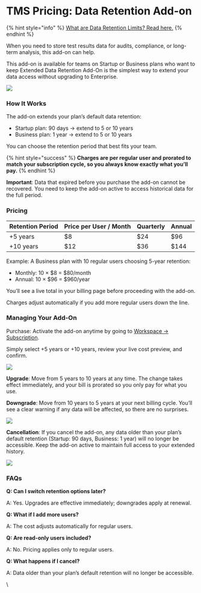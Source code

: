 # TMS Pricing: Data Retention Add-on

{% hint style="info" %}
[What are Data Retention Limits? Read here.](../what-are-data-retention-limits.md)
{% endhint %}

When you need to store test results data for audits, compliance, or long-term analysis, this add-on can help.

This add-on is available for teams on Startup or Business plans who want to keep Extended Data Retention Add-On is the simplest way to extend your data access without upgrading to Enterprise.

[![](https://downloads.intercomcdn.com/i/o/wsaz8vex/1789497586/a23bf1b30d116a1c2c8d37de9efd/image.png?expires=1761228000\&signature=799a1c0938e79bcf84acb87e3cb94d12c0a79e14468809450296f78571b7dc42\&req=dScvH813moRXX%2FMW1HO4zcvGTI84WJWcdeUs5EkP%2BguLrMI1EAKIKzLFnUrk%0ASNTyrWrU%2BrNpGfS5p30%3D%0A)](https://downloads.intercomcdn.com/i/o/wsaz8vex/1789497586/a23bf1b30d116a1c2c8d37de9efd/image.png?expires=1761228000\&signature=799a1c0938e79bcf84acb87e3cb94d12c0a79e14468809450296f78571b7dc42\&req=dScvH813moRXX%2FMW1HO4zcvGTI84WJWcdeUs5EkP%2BguLrMI1EAKIKzLFnUrk%0ASNTyrWrU%2BrNpGfS5p30%3D%0A)

### How It Works <a href="#h_c6b47fda9f" id="h_c6b47fda9f"></a>

The add-on extends your plan’s default data retention:

* Startup plan: 90 days → extend to 5 or 10 years
* Business plan: 1 year → extend to 5 or 10 years

You can choose the retention period that best fits your team.

{% hint style="success" %}
**Charges are per regular user and prorated to match your subscription cycle, so you always know exactly what you’ll pay.**
{% endhint %}

**Important**: Data that expired before you purchase the add-on cannot be recovered. You need to keep the add-on active to access historical data for the full period.

### Pricing <a href="#h_cdf80f02a2" id="h_cdf80f02a2"></a>

| Retention Period | Price per User / Month | Quarterly | Annual |
| ---------------- | ---------------------- | --------- | ------ |
| +5 years         | $8                     | $24       | $96    |
| +10 years        | $12                    | $36       | $144   |

Example: A Business plan with 10 regular users choosing 5-year retention:

* Monthly: 10 × $8 = $80/month
* Annual: 10 × $96 = $960/year

You’ll see a live total in your billing page before proceeding with the add-on.

Charges adjust automatically if you add more regular users down the line.

### Managing Your Add-On

Purchase: Activate the add-on anytime by going to [Workspace → Subscription](https://app.qase.io/billing).

Simply select +5 years or +10 years, review your live cost preview, and confirm.

[![](https://downloads.intercomcdn.com/i/o/wsaz8vex/1789498515/29643870658832e3b06065613e0b/image.png?expires=1761228000\&signature=d9ccdcac7b3c96adb9d30a267235ba3312211fc6dd2c50030a8bddba8c3e8962\&req=dScvH813lYReXPMW1HO4zVFdNhM%2BTSSXqBeWud%2F%2Fk4IfHCU1waeKZpqzu0OZ%0Ad0o09QiIjSZ2%2BrCyM7Q%3D%0A)](https://downloads.intercomcdn.com/i/o/wsaz8vex/1789498515/29643870658832e3b06065613e0b/image.png?expires=1761228000\&signature=d9ccdcac7b3c96adb9d30a267235ba3312211fc6dd2c50030a8bddba8c3e8962\&req=dScvH813lYReXPMW1HO4zVFdNhM%2BTSSXqBeWud%2F%2Fk4IfHCU1waeKZpqzu0OZ%0Ad0o09QiIjSZ2%2BrCyM7Q%3D%0A)

**Upgrade**: Move from 5 years to 10 years at any time. The change takes effect immediately, and your bill is prorated so you only pay for what you use.

**Downgrade**: Move from 10 years to 5 years at your next billing cycle. You’ll see a clear warning if any data will be affected, so there are no surprises.

[![](https://downloads.intercomcdn.com/i/o/wsaz8vex/1789607104/550117921d19d3572bb13c88a518/image.png?expires=1761228000\&signature=6d8ce1852808dc5cd1f672df66477bef1606d6fcd0555788c9c80d3dcf85c27f\&req=dScvH89%2BmoBfXfMW1HO4zek9FWs1BRUrfGHIUj9wNkJtpN0q9ZE2xbOyZg3Q%0A9e1uDPXs5ViCfVYtIgs%3D%0A)](https://downloads.intercomcdn.com/i/o/wsaz8vex/1789607104/550117921d19d3572bb13c88a518/image.png?expires=1761228000\&signature=6d8ce1852808dc5cd1f672df66477bef1606d6fcd0555788c9c80d3dcf85c27f\&req=dScvH89%2BmoBfXfMW1HO4zek9FWs1BRUrfGHIUj9wNkJtpN0q9ZE2xbOyZg3Q%0A9e1uDPXs5ViCfVYtIgs%3D%0A)

**Cancellation**: If you cancel the add-on, any data older than your plan’s default retention (Startup: 90 days, Business: 1 year) will no longer be accessible. Keep the add-on active to maintain full access to your extended history.

[![](https://downloads.intercomcdn.com/i/o/wsaz8vex/1789607333/392a0775c0cae72f93bbf7745969/image.png?expires=1761228000\&signature=de92dba1924047a58fec05376dce0c177c7f9c323fb84938dca618d0604cafad\&req=dScvH89%2BmoJcWvMW1HO4zVIpN7MXlJX8RYTj20lCBEBiM4uf1MtEe%2FLxa3Ar%0AcvP6hn42W2%2FtQJuW6UU%3D%0A)](https://downloads.intercomcdn.com/i/o/wsaz8vex/1789607333/392a0775c0cae72f93bbf7745969/image.png?expires=1761228000\&signature=de92dba1924047a58fec05376dce0c177c7f9c323fb84938dca618d0604cafad\&req=dScvH89%2BmoJcWvMW1HO4zVIpN7MXlJX8RYTj20lCBEBiM4uf1MtEe%2FLxa3Ar%0AcvP6hn42W2%2FtQJuW6UU%3D%0A)

### FAQs <a href="#h_100158a87c" id="h_100158a87c"></a>

**Q: Can I switch retention options later?**

A: Yes. Upgrades are effective immediately; downgrades apply at renewal.

**Q: What if I add more users?**

A: The cost adjusts automatically for regular users.

**Q: Are read-only users included?**

A: No. Pricing applies only to regular users.

**Q: What happens if I cancel?**

A: Data older than your plan’s default retention will no longer be accessible.

\
